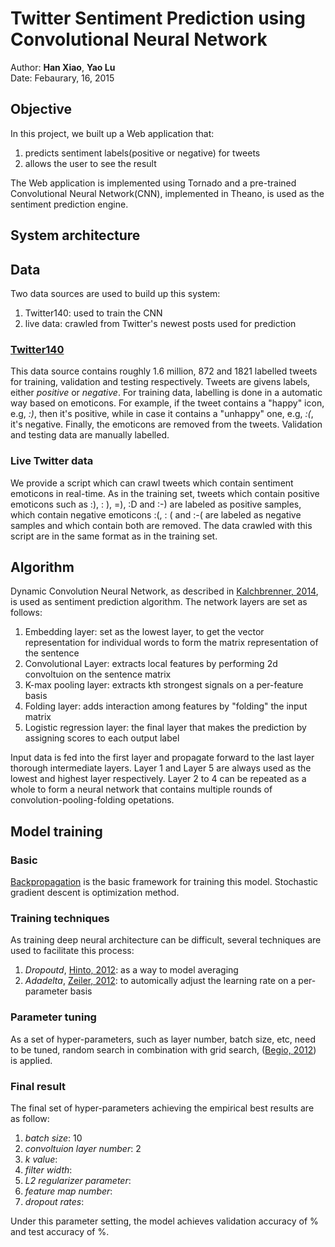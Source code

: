 # Twitter Sentiment Prediction using Convolutional Neural Network

Author: **Han Xiao**, **Yao Lu**  
Date: Febaurary, 16, 2015

## Objective

In this project, we built up a Web application that:

1. predicts sentiment labels(positive or negative) for tweets
2. allows the user to see the result

The Web application is implemented using Tornado and a pre-trained Convolutional Neural Network(CNN), implemented in Theano, is used as the sentiment prediction engine.

## System architecture
<!-- Yao -->
<!-- Technical choices and basic introduction to the UI -->

## Data

Two data sources are used to build up this system:

1. Twitter140: used to train the CNN
2. live data: crawled from Twitter's newest posts used for prediction

### [Twitter140](http://help.sentiment140.com/for-students/)
This data source contains roughly 1.6 million, 872 and 1821 labelled tweets for training, validation and testing respectively. Tweets are givens labels, either *positive* or *negative*. For training data, labelling is done in a automatic way based on emoticons. For example, if the tweet contains a "happy" icon, e.g, *:)*, then it's positive, while in case it contains a "unhappy" one, e.g, *:(*, it's negative. Finally, the emoticons are removed from the tweets. Validation and testing data are manually labelled.

### Live Twitter data
We provide a script which can crawl tweets which contain sentiment emoticons in real-time. As in the training set, tweets which contain positive emoticons such as :), : ), =), :D and :-) are labeled as positive samples, which contain negative emoticons :(, : (  and :-( are labeled as negative samples and which contain both are removed. The data crawled with this script are in the same format as in the training set.

## Algorithm

Dynamic Convolution Neural Network, as described in [Kalchbrenner, 2014](http://nal.co/papers/Kalchbrenner_DCNN_ACL14), is used as sentiment prediction algorithm. The network layers are set as follows:

1. Embedding layer: set as the lowest layer, to get the vector representation for individual words to form the matrix representation of the sentence
2. Convolutional Layer: extracts local features  by performing 2d convoltuion on the sentence matrix
3. K-max pooling layer: extracts kth strongest signals on a per-feature basis
4. Folding layer: adds interaction among features by "folding" the input matrix
5. Logistic regression layer: the final layer that makes the prediction by assigning scores to each output label

Input data is fed into the first layer and propagate forward to the last layer thorough intermediate layers. Layer 1 and Layer 5 are always used as the lowest and highest layer respectively. Layer 2 to 4 can be repeated as a whole to form a neural network that contains multiple rounds of convolution-pooling-folding opetations.

## Model training

### Basic
[Backpropagation](http://en.wikipedia.org/wiki/Backpropagation) is the basic framework for training this model. Stochastic gradient descent is optimization method.

### Training techniques
As training deep neural architecture can be difficult, several techniques are used to facilitate this process:

1. *Dropoutd*, [Hinto, 2012](http://arxiv.org/pdf/1207.0580.pdf): as a way to model averaging
2. *Adadelta*, [Zeiler, 2012](http://arxiv.org/abs/1212.5701): to automically adjust the learning rate on a per-parameter basis 

### Parameter tuning

As a set of hyper-parameters, such as layer number, batch size, etc, need to be tuned, random search in combination with grid search, ([Begio, 2012](http://arxiv.org/abs/1206.5533)) is applied.

### Final result

The final set of hyper-parameters achieving the empirical best results are as follow:

1. *batch size*: 10
2. *convoltuion layer number*: 2
3. *k value*:
4. *filter width*:
5. *L2 regularizer parameter*:
6. *feature map number*:
7. *dropout rates*: 

Under this parameter setting, the model achieves validation accuracy of % and test accuracy of %.


